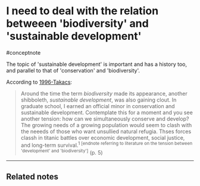 # I need to deal with the relation betweeen 'biodiversity' and 'sustainable development'
#conceptnote

The topic of 'sustainable development' is important and has a history too, and parallel to that of 'conservation' and 'biodiversity'. 

According to [1996-Takacs](1996-Takacs.md):
> Around the time the term *biodiversity* made its appearance, another shibboleth, *sustainable development*, was also gaining clout. In graduate school, I earned an official minor in conservation and sustainable development. Contemplate this for a moment and you see another tension: how can we simultaneously conserve and develop? The growing needs of a growing population would seem to clash with the neeeds of those who want unsullied natural refugia. Thses forces classh in titanic battles over economic development, social justice, and long-term survival.<sup>1 [endnote referring to literature on the tension between 'development' and 'biodiversity']</sup> (p. 5)

---

Related notes
- 


